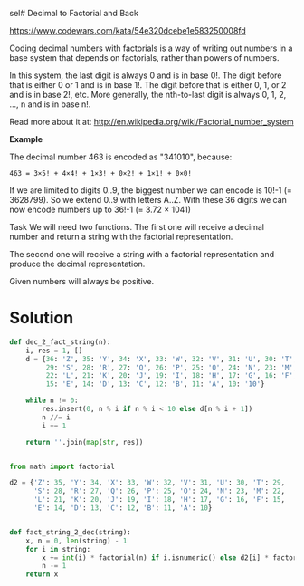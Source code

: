 sel# Decimal to Factorial and Back

https://www.codewars.com/kata/54e320dcebe1e583250008fd

Coding decimal numbers with factorials is a way of writing out numbers in a base system that depends on factorials,
rather than powers of numbers.

In this system, the last digit is always 0 and is in base 0!. The digit before that is either 0 or 1 and is in base 1!.
The digit before that is either 0, 1, or 2 and is in base 2!, etc. More generally, the nth-to-last digit is always 0, 1,
2, ..., n and is in base n!.

Read more about it at: http://en.wikipedia.org/wiki/Factorial_number_system

**Example**

The decimal number 463 is encoded as "341010", because:

```
463 = 3×5! + 4×4! + 1×3! + 0×2! + 1×1! + 0×0!
```

If we are limited to digits 0..9, the biggest number we can encode is 10!-1 (= 3628799). So we extend 0..9 with letters
A..Z. With these 36 digits we can now encode numbers up to 36!-1 (= 3.72 × 1041)

Task
We will need two functions. The first one will receive a decimal number and return a string with the factorial
representation.

The second one will receive a string with a factorial representation and produce the decimal representation.

Given numbers will always be positive.

# Solution

```python
def dec_2_fact_string(n):
    i, res = 1, []
    d = {36: 'Z', 35: 'Y', 34: 'X', 33: 'W', 32: 'V', 31: 'U', 30: 'T',
         29: 'S', 28: 'R', 27: 'Q', 26: 'P', 25: 'O', 24: 'N', 23: 'M',
         22: 'L', 21: 'K', 20: 'J', 19: 'I', 18: 'H', 17: 'G', 16: 'F',
         15: 'E', 14: 'D', 13: 'C', 12: 'B', 11: 'A', 10: '10'}

    while n != 0:
        res.insert(0, n % i if n % i < 10 else d[n % i + 1])
        n //= i
        i += 1

    return ''.join(map(str, res))


from math import factorial

d2 = {'Z': 35, 'Y': 34, 'X': 33, 'W': 32, 'V': 31, 'U': 30, 'T': 29,
      'S': 28, 'R': 27, 'Q': 26, 'P': 25, 'O': 24, 'N': 23, 'M': 22,
      'L': 21, 'K': 20, 'J': 19, 'I': 18, 'H': 17, 'G': 16, 'F': 15,
      'E': 14, 'D': 13, 'C': 12, 'B': 11, 'A': 10}


def fact_string_2_dec(string):
    x, n = 0, len(string) - 1
    for i in string:
        x += int(i) * factorial(n) if i.isnumeric() else d2[i] * factorial(n)
        n -= 1
    return x
```